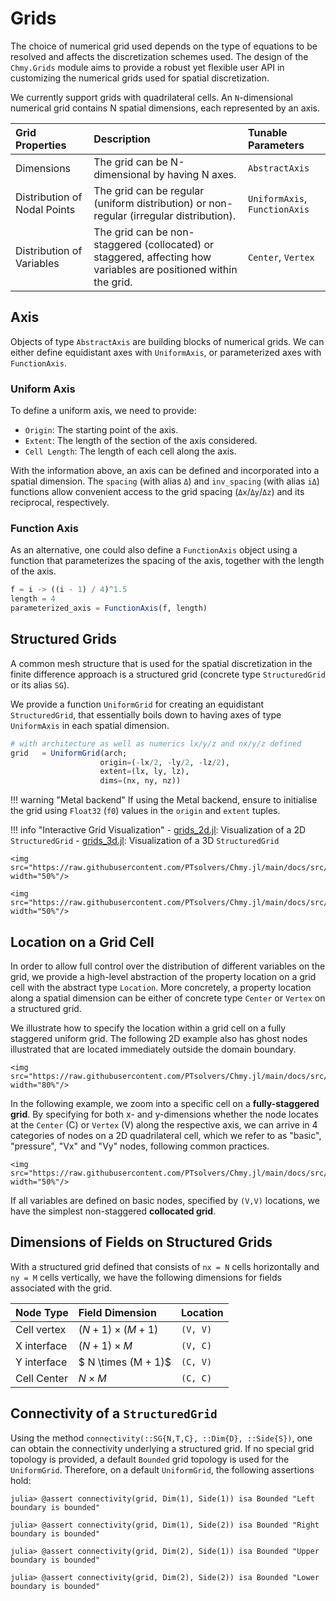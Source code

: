 # Grids

The choice of numerical grid used depends on the type of equations to be resolved and affects the discretization schemes used. The design of the `Chmy.Grids` module aims to provide a robust yet flexible user API in customizing the numerical grids used for spatial discretization.

We currently support grids with quadrilateral cells. An `N`-dimensional numerical grid contains N spatial dimensions, each represented by an axis.

| Grid Properties | Description |Tunable Parameters |
|:-------|:------------|:------------|
| Dimensions | The grid can be N-dimensional by having N axes. | `AbstractAxis` |
| Distribution of Nodal Points | The grid can be regular (uniform distribution) or non-regular (irregular distribution). | `UniformAxis`, `FunctionAxis` |
| Distribution of Variables | The grid can be non-staggered (collocated) or staggered, affecting how variables are positioned within the grid. | `Center`, `Vertex` |

## Axis

Objects of type `AbstractAxis` are building blocks of numerical grids. We can either define equidistant axes with `UniformAxis`, or parameterized axes with `FunctionAxis`.

### Uniform Axis

To define a uniform axis, we need to provide:

- `Origin`: The starting point of the axis.
- `Extent`: The length of the section of the axis considered.
- `Cell Length`: The length of each cell along the axis.

With the information above, an axis can be defined and incorporated into a spatial dimension. The `spacing` (with alias `Δ`) and `inv_spacing` (with alias `iΔ`) functions allow convenient access to the grid spacing (`Δx`/`Δy`/`Δz`) and its reciprocal, respectively.

### Function Axis

As an alternative, one could also define a `FunctionAxis` object using a function that parameterizes the spacing of the axis, together with the length of the axis.

```julia
f = i -> ((i - 1) / 4)^1.5
length = 4
parameterized_axis = FunctionAxis(f, length)
```

## Structured Grids

A common mesh structure that is used for the spatial discretization in the finite difference approach is a structured grid (concrete type `StructuredGrid` or its alias `SG`).

We provide a function `UniformGrid` for creating an equidistant `StructuredGrid`, that essentially boils down to having axes of type `UniformAxis` in each spatial dimension.

```julia
# with architecture as well as numerics lx/y/z and nx/y/z defined
grid   = UniformGrid(arch;
                    origin=(-lx/2, -ly/2, -lz/2),
                    extent=(lx, ly, lz),
                    dims=(nx, ny, nz))
```

!!! warning "Metal backend"
    If using the Metal backend, ensure to initialise the grid using `Float32` (`f0`) values in the `origin` and `extent` tuples.

!!! info "Interactive Grid Visualization"
    - [grids_2d.jl](https://github.com/PTsolvers/Chmy.jl/blob/main/examples/grids_2d.jl):  Visualization of a 2D `StructuredGrid`
    -  [grids_3d.jl](https://github.com/PTsolvers/Chmy.jl/blob/main/examples/grids_3d.jl):  Visualization of a 3D `StructuredGrid`

```@raw html
<img src="https://raw.githubusercontent.com/PTsolvers/Chmy.jl/main/docs/src/assets/grid_2d.png" width="50%"/>
```

```@raw html
<img src="https://raw.githubusercontent.com/PTsolvers/Chmy.jl/main/docs/src/assets/grid_3d.png" width="50%"/>
```

## Location on a Grid Cell

In order to allow full control over the distribution of different variables on the grid, we provide a high-level abstraction of the property location on a grid cell with the abstract type `Location`. More concretely, a property location along a spatial dimension can be either of concrete type `Center` or `Vertex` on a structured grid.

We illustrate how to specify the location within a grid cell on a fully staggered uniform grid. The following 2D example also has ghost nodes illustrated that are located immediately outside the domain boundary.

```@raw html
<img src="https://raw.githubusercontent.com/PTsolvers/Chmy.jl/main/docs/src/assets/staggered_grid.png" width="80%"/>
```

In the following example, we zoom into a specific cell on a **fully-staggered grid**. By specifying for both x- and y-dimensions whether the node locates at the `Center` (C) or `Vertex` (V) along the respective axis, we can arrive in 4 categories of nodes on a 2D quadrilateral cell, which we refer to as "basic", "pressure", "Vx" and "Vy" nodes, following common practices.

```@raw html
<img src="https://raw.githubusercontent.com/PTsolvers/Chmy.jl/main/docs/src/assets/staggered_grid_cell.png" width="50%"/>
```

If all variables are defined on basic nodes, specified by `(V,V)` locations, we have the simplest non-staggered **collocated grid**.

## Dimensions of Fields on Structured Grids

With a structured grid defined that consists of `nx = N` cells horizontally and `ny = M` cells vertically, we have the following dimensions for fields associated with the grid.

| Node Type | Field Dimension | Location |
|:----------|:----------------|:---------|
| Cell vertex | $(N + 1) \times (M + 1)$ | `(V, V)` |
| X interface | $(N + 1) \times M$       | `(V, C)` |
| Y interface | $ N \times (M + 1)$      | `(C, V)` |
| Cell Center | $N \times M$             | `(C, C)` |

## Connectivity of a `StructuredGrid`

Using the method `connectivity(::SG{N,T,C}, ::Dim{D}, ::Side{S})`, one can obtain the connectivity underlying a structured grid. If no special grid topology is provided, a default `Bounded` grid topology is used for the `UniformGrid`. Therefore, on a default `UniformGrid`, the following assertions hold:

```julia-repl
julia> @assert connectivity(grid, Dim(1), Side(1)) isa Bounded "Left boundary is bounded"

julia> @assert connectivity(grid, Dim(1), Side(2)) isa Bounded "Right boundary is bounded"

julia> @assert connectivity(grid, Dim(2), Side(1)) isa Bounded "Upper boundary is bounded"

julia> @assert connectivity(grid, Dim(2), Side(2)) isa Bounded "Lower boundary is bounded"
```
